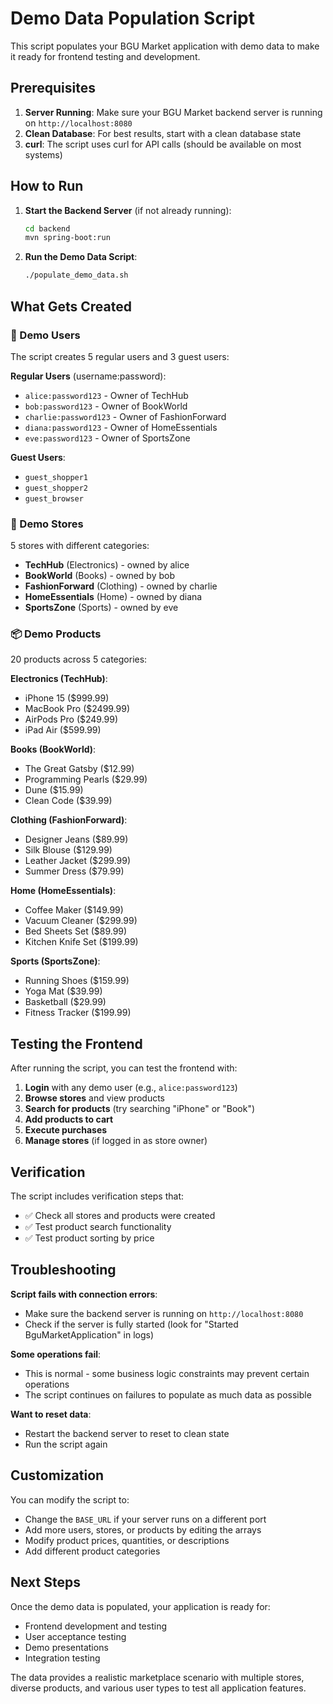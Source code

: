 # Demo Data Population Script

This script populates your BGU Market application with demo data to make it ready for frontend testing and development.

## Prerequisites

1. **Server Running**: Make sure your BGU Market backend server is running on `http://localhost:8080`
2. **Clean Database**: For best results, start with a clean database state
3. **curl**: The script uses curl for API calls (should be available on most systems)

## How to Run

1. **Start the Backend Server** (if not already running):
   ```bash
   cd backend
   mvn spring-boot:run
   ```

2. **Run the Demo Data Script**:
   ```bash
   ./populate_demo_data.sh
   ```

## What Gets Created

### 👥 Demo Users
The script creates 5 regular users and 3 guest users:

**Regular Users** (username:password):
- `alice:password123` - Owner of TechHub
- `bob:password123` - Owner of BookWorld  
- `charlie:password123` - Owner of FashionForward
- `diana:password123` - Owner of HomeEssentials
- `eve:password123` - Owner of SportsZone

**Guest Users**:
- `guest_shopper1`
- `guest_shopper2` 
- `guest_browser`

### 🏪 Demo Stores
5 stores with different categories:
- **TechHub** (Electronics) - owned by alice
- **BookWorld** (Books) - owned by bob
- **FashionForward** (Clothing) - owned by charlie
- **HomeEssentials** (Home) - owned by diana
- **SportsZone** (Sports) - owned by eve

### 📦 Demo Products
20 products across 5 categories:

**Electronics (TechHub)**:
- iPhone 15 ($999.99)
- MacBook Pro ($2499.99)
- AirPods Pro ($249.99)
- iPad Air ($599.99)

**Books (BookWorld)**:
- The Great Gatsby ($12.99)
- Programming Pearls ($29.99)
- Dune ($15.99)
- Clean Code ($39.99)

**Clothing (FashionForward)**:
- Designer Jeans ($89.99)
- Silk Blouse ($129.99)
- Leather Jacket ($299.99)
- Summer Dress ($79.99)

**Home (HomeEssentials)**:
- Coffee Maker ($149.99)
- Vacuum Cleaner ($299.99)
- Bed Sheets Set ($89.99)
- Kitchen Knife Set ($199.99)

**Sports (SportsZone)**:
- Running Shoes ($159.99)
- Yoga Mat ($39.99)
- Basketball ($29.99)
- Fitness Tracker ($199.99)

## Testing the Frontend

After running the script, you can test the frontend with:

1. **Login** with any demo user (e.g., `alice:password123`)
2. **Browse stores** and view products
3. **Search for products** (try searching "iPhone" or "Book")
4. **Add products to cart**
5. **Execute purchases**
6. **Manage stores** (if logged in as store owner)

## Verification

The script includes verification steps that:
- ✅ Check all stores and products were created
- ✅ Test product search functionality  
- ✅ Test product sorting by price

## Troubleshooting

**Script fails with connection errors**:
- Make sure the backend server is running on `http://localhost:8080`
- Check if the server is fully started (look for "Started BguMarketApplication" in logs)

**Some operations fail**:
- This is normal - some business logic constraints may prevent certain operations
- The script continues on failures to populate as much data as possible

**Want to reset data**:
- Restart the backend server to reset to clean state
- Run the script again

## Customization

You can modify the script to:
- Change the `BASE_URL` if your server runs on a different port
- Add more users, stores, or products by editing the arrays
- Modify product prices, quantities, or descriptions
- Add different product categories

## Next Steps

Once the demo data is populated, your application is ready for:
- Frontend development and testing
- User acceptance testing
- Demo presentations
- Integration testing

The data provides a realistic marketplace scenario with multiple stores, diverse products, and various user types to test all application features. 